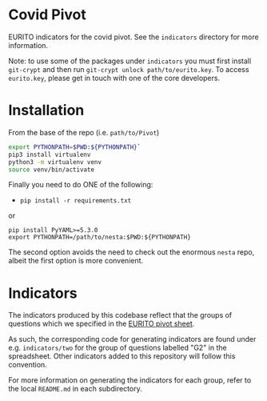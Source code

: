 Covid Pivot
===========

EURITO indicators for the covid pivot. See the `indicators` directory for more information.

Note: to use some of the packages under `indicators` you must first install `git-crypt` and then run `git-crypt unlock path/to/eurito.key`. To access `eurito.key`, please get in touch with one of the core developers.


Installation
============

From the base of the repo (i.e. `path/to/Pivot`)

```bash
export PYTHONPATH=$PWD:${PYTHONPATH}`
pip3 install virtualenv
python3 -m virtualenv venv
source venv/bin/activate
```

Finally you need to do ONE of the following:

* `pip install -r requirements.txt`

or

```
pip install PyYAML>=5.3.0
export PYTHONPATH=/path/to/nesta:$PWD:${PYTHONPATH}
```

The second option avoids the need to check out the enormous `nesta` repo, albeit the first option is more convenient.

Indicators
==========

The indicators produced by this codebase reflect that the groups of questions which we specified in the [EURITO pivot sheet](https://docs.google.com/spreadsheets/d/1wGuMsNT1JqQqIHJmMYabSx33XngEsvlZ85r48zeQNGo/edit#gid=1225574529).

As such, the corresponding code for generating indicators are found under e.g. `indicators/two` for the group of questions labelled "G2" in the spreadsheet. Other indicators added to this repository will follow this convention.

For more information on generating the indicators for each group, refer to the local `README.md` in each subdirectory.

